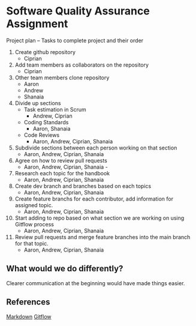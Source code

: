 
# Software Quality Assurance Assignment
Project plan – 
Tasks to complete project and their order
1. Create github repository
    - Ciprian
2.	Add team members as collaborators on the repository 
    - Ciprian
2.	Other team members clone repository 
    - Aaron
    - Andrew
    - Shanaia
3.	Divide up sections
    - Task estimation in Scrum
        - Andrew, Ciprian
    - Coding Standards
        - Aaron, Shanaia
    - Code Reviews
        - Aaron, Andrew, Ciprian, Shanaia
4. Subdivide sections between each person working on that section
    - Aaron, Andrew, Ciprian, Shanaia
5.	Agree on how to review pull requests
    - Aaron, Andrew, Ciprian, Shanaia - 
6.	Research each topic for the handbook 
    - Aaron, Andrew, Ciprian, Shanaia
8. Create dev branch and branches based on each topics
    - Aaron, Andrew, Ciprian, Shanaia
9.	Create feature branchs for each contributor, add information for assigned topic.
     - Aaron, Andrew, Ciprian, Shanaia
10. Start adding to repo based on what section we are working on using Gitflow process
    - Aaron, Andrew, Ciprian, Shanaia
11. Review pull requests and merge feature branches into the main branch for that topic.
    - Aaron, Andrew, Ciprian, Shanaia
    
## What would we do differently?

Clearer communication at the beginning would have made things easier.

## References
[Markdown](https://github.com/adam-p/markdown-here/wiki/Markdown-Cheatsheet)
[Gitflow](https://www.atlassian.com/git/tutorials/comparing-workflows/gitflow-workflow)
